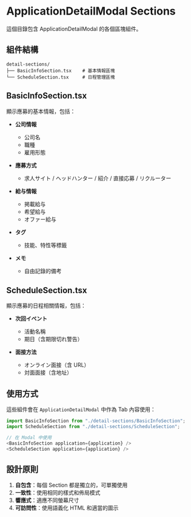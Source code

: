 # ApplicationDetailModal Sections

這個目錄包含 ApplicationDetailModal 的各個區塊組件。

## 組件結構

```
detail-sections/
├── BasicInfoSection.tsx    # 基本情報區塊
└── ScheduleSection.tsx     # 日程管理區塊
```

## BasicInfoSection.tsx

顯示應募的基本情報，包括：

- **公司情報**
  - 公司名
  - 職種
  - 雇用形態

- **應募方式**
  - 求人サイト / ヘッドハンター / 紹介 / 直接応募 / リクルーター

- **給与情報**
  - 掲載給与
  - 希望給与
  - オファー給与

- **タグ**
  - 技能、特性等標籤

- **メモ**
  - 自由記錄的備考

## ScheduleSection.tsx

顯示應募的日程相關情報，包括：

- **次回イベント**
  - 活動名稱
  - 期日（含期限切れ警告）

- **面接方法**
  - オンライン面接（含 URL）
  - 対面面接（含地址）

## 使用方式

這些組件會在 `ApplicationDetailModal` 中作為 Tab 內容使用：

```typescript
import BasicInfoSection from "./detail-sections/BasicInfoSection";
import ScheduleSection from "./detail-sections/ScheduleSection";

// 在 Modal 中使用
<BasicInfoSection application={application} />
<ScheduleSection application={application} />
```

## 設計原則

1. **自包含**：每個 Section 都是獨立的，可單獨使用
2. **一致性**：使用相同的樣式和佈局模式
3. **響應式**：適應不同螢幕尺寸
4. **可訪問性**：使用語義化 HTML 和適當的圖示

